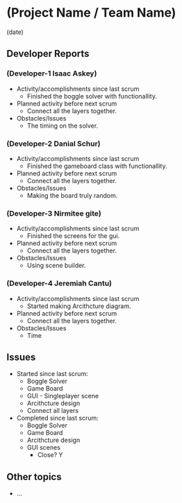#   (Project Name / Team Name)

(date)

##  Developer Reports

###  (Developer-1 Isaac Askey)

-   Activity/accomplishments since last scrum
    -   Finished the boggle solver with functionallity.
-   Planned activity before next scrum
    -   Connect all the layers together.
-   Obstacles/Issues
    -   The timing on the solver.

###  (Developer-2 Danial Schur)

-   Activity/accomplishments since last scrum
    -   Finished the gameboard class with functionallity.
-   Planned activity before next scrum
    -   Connect all the layers together.
-   Obstacles/Issues
    -   Making the board truly random.   

###  (Developer-3 Nirmitee gite)

-   Activity/accomplishments since last scrum
    -   Finished the screens for the gui.
-   Planned activity before next scrum
    -   Connect all the layers together.
-   Obstacles/Issues
    -   Using scene builder.

###  (Developer-4 Jeremiah Cantu)

-   Activity/accomplishments since last scrum
    -   Started making Arcithcture diagram. 
-   Planned activity before next scrum
    -   Connect all the layers together.
-   Obstacles/Issues
    -   Time

##  Issues

-   Started since last scrum:
    -   Boggle Solver
    -   Game Board
	-   GUI - Singleplayer scene
	-   Arcithcture design
	-   Connect all layers
-   Completed since last scrum:
    -   Boggle Solver
	-   Game Board
	-   Arcithcture design
	-   GUI scenes
        -   Close? Y

##  Other topics

-   ...
